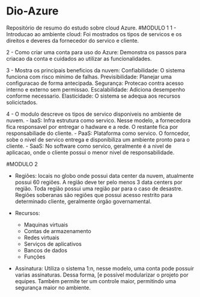 # Dio-Azure
Repositório de resumo do estudo sobre cloud Azure.
#MODULO 1
   1 - Introducao ao ambiente cloud:
      Foi mostrados os tipos de servicos e os direitos e deveres da fornecedor do servico e cliente.
      
   2 - Como criar uma conta para uso do Azure:
     Demonstra os passos para criacao da conta e cuidados ao utilizar as funcionalidades.
   
   3 - Mostra os principais beneficios da nuvem: 
         Confiabilidade: O sistema funciona com risco minimo de falhas.
         Previsibilidade: Planejar uma configuracao de forma antecipada.
         Segurança: Protecao contra acesso interno e externo sem permissao. 
         Escalabilidade: Adiciona desempenho conforme necessario.
         Elasticidade: O sistema se adequa aos recursos solicictados.
   
   4 - O modulo descreve os tipos de servico disponiveis no ambiente de nuvem.
      - IaaS: Infra estrutura como servico. Nesse modelo, a fornecedora fica responsavel por entregar o hadware e a rede. O restante fica por responsabiliade do cliente.
      - PaaS: Plataforma como servico. O forncedor, sobe o nivel de servico entrega e disponibiliza um ambiente pronto para o cliente.
      - SaaS: No software como servico, geralmente é a nivel de aplicacao, onde o cliente possui o menor nivel de responsabilidade. 

#MODULO 2
- Regiões: locais no globo onde possui data center da nuvem, atualmente possui 60 regiões. A região deve ter pelo menos 3 data centers por região. Toda região possui uma região par para o caso de desastre. Regiões soberanas são regiões que possui acesso restrito para determinado cliente, geralmente órgão governamental. 

- Recursos:
	* Maquinas virtuais
	* Contas de armazenamento
	* Redes virtuais
	* Serviços de aplicativos
	* Bancos de dados
	* Funções

- Assinatura:
	Utiliza o sistema 1:n, nesse modelo, uma conta pode possuir varias assinaturas. Dessa forma, [e possível modularizar o projeto por equipes. Também permite ter um controle maior, permitindo uma segurança maior no ambiente.
